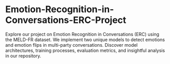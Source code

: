 # Emotion-Recognition-in-Conversations-ERC-Project
Explore our project on Emotion Recognition in Conversations (ERC) using the MELD-FR dataset. We implement two unique models to detect emotions and emotion flips in multi-party conversations. Discover model architectures, training processes, evaluation metrics, and insightful analysis in our repository.
